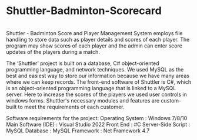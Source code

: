 # Shuttler-Badminton-Scorecard

<br>
Shuttler - Badminton Score and Player Management System employs file handling to
store data such as player details and scores of each player. The program may show
scores of each player and the admin can enter score updates of the players during a
match.

The ‘Shuttler’ project is built on a database, C# object-oriented programming language,
and network techniques. We used MySQL as the best and easiest way to store our
information because we have many areas where we can keep records. The front-end
software of Shuttler is C#, which is an object-oriented programming language that is
linked to a MySQL server. Here to increase the scores of the players we used user
controls in windows forms. Shuttler's necessary modules and features are custom-built
to meet the requirements of each customer.

Software requirements for the project:
Operating System : Windows 7/8/10
Main Software (IDE) : Visual Studio 2022
Front End : #C
Server-Side Script : MySQL
Database : MySQL
Framework : Net Framework 4.7
